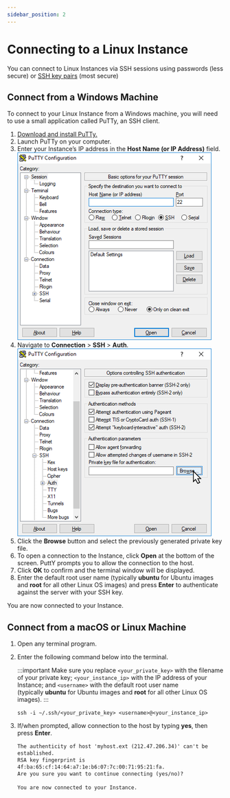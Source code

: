 ```yaml
---
sidebar_position: 2
---
```

# Connecting to a Linux Instance

You can connect to Linux Instances via SSH sessions using passwords (less secure) or [SSH key pairs](/docs/Subscribers/ToolsandUtilities/ManagingSSHKeysandKeyPairs) (most secure)

## Connect from a Windows Machine

To connect to your Linux Instance from a Windows machine, you will need to use a small application called PuTTy, an SSH client.

1. [Download and install PuTTy.](https://www.chiark.greenend.org.uk/~sgtatham/putty/latest.html)
2. Launch PuTTy on your computer.
3. Enter your Instance’s IP address in the **Host Name (or IP Address)** field.
   ![Putty](img/putty1.png)
4. Navigate to **Connection** > **SSH** > **Auth**.
	  ![Putty](img/putty2.png)
5. Click the **Browse** button and select the previously generated private key file.
6. To open a connection to the Instance, click **Open** at the bottom of the screen. PuttY prompts you to allow the connection to the host.
7. Click **OK** to confirm and the terminal window will be displayed.
8. Enter the default root user name (typically **ubuntu** for Ubuntu images and **root** for all other Linux OS images) and press **Enter** to authenticate against the server with your SSH key.

You are now connected to your Instance.

## Connect from a macOS or Linux Machine

1. Open any terminal program.
2. Enter the following command below into the terminal. 
   
   :::important 
   Make sure you replace `<your_private_key>` with the filename of your private key; `<your_instance_ip>` with the IP address of your Instance; and `<username>` with the default root user name (typically **ubuntu** for Ubuntu images and **root** for all other Linux OS images).
   :::

	```
	ssh -i ~/.ssh/<your_private_key> <username>@<your_instance_ip>
	```

3. If/when prompted, allow connection to the host by typing **yes**, then press **Enter**.

	```
	The authenticity of host 'myhost.ext (212.47.206.34)' can't be established.  
	RSA key fingerprint is 4f:ba:65:cf:14:64:a7:1e:b6:07:7c:00:71:95:21:fa.
	Are you sure you want to continue connecting (yes/no)?
	
	You are now connected to your Instance.
	```




